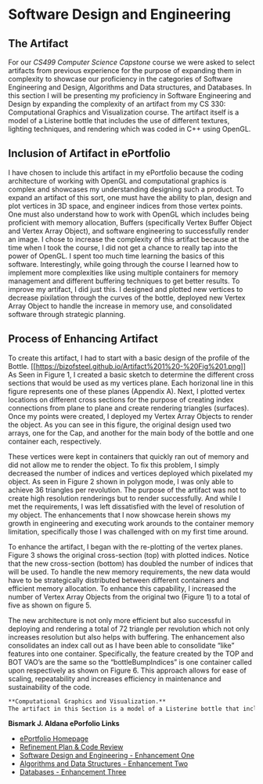 # Software Design and Engineering 

## The Artifact
For our _CS499 Computer Science Capstone_ course we were asked to select artifacts from previous experience for the purpose of expanding them in complexity to showcase our proficiency in the categories of Software Engineering and Design, Algorithms and Data structures, and Databases.  In this section I will be presenting my proficiency in Software Engineering and Design by expanding the complexity of an artifact from my CS 330: Computational Graphics and Visualization course.   The artifact itself is a model of a Listerine bottle that includes the use of different textures, lighting techniques, and rendering which was coded in C++ using OpenGL.

## Inclusion of Artifact in ePortfolio
I have chosen to include this artifact in my ePortfolio because the coding architecture of working with OpenGL and computational graphics is complex and showcases my understanding designing such a product.  To expand an artifact of this sort, one must have the ability to plan, design and plot vertices in 3D space, and engineer indices from those vertex points.  One must also understand how to work with OpenGL which includes being proficient with memory allocation, Buffers (specifically Vertex Buffer Object and Vertex Array Object), and software engineering to successfully render an image.  I chose to increase the complexity of this artifact because at the time when I took the course, I did not get a chance to really tap into the power of OpenGL.  I spent too much time learning the basics of this software.  Interestingly, while going through the course I learned how to implement more complexities like using multiple containers for memory management and different buffering techniques to get better results.  To improve my artifact, I did just this.  I designed and plotted new vertices to decrease pixilation through the curves of the bottle, deployed new Vertex Array Object to handle the increase in memory use, and consolidated software through strategic planning.

## Process of Enhancing Artifact
To create this artifact, I had to start with a basic design of the profile of the Bottle.  [[https://bizofsteel.github.io/Artifact%201%20-%20Fig%201.png]] As Seen in Figure 1, I created a basic sketch to determine the different cross sections that would be used as my vertices plane.  Each horizonal line in this figure represents one of these planes (Appendix A).  Next, I plotted vertex locations on different cross sections for the purpose of creating index connections from plane to plane and create rendering triangles (surfaces).   Once my points were created, I deployed my Vertex Array Objects to render the object.   As you can see in this figure, the original design used two arrays, one for the Cap, and another for the main body of the bottle and one container each, respectively. 

These vertices were kept in containers that quickly ran out of memory and did not allow me to render the object.  To fix this problem, I simply decreased the number of indices and vertices deployed which pixelated my object.  As seen in Figure 2 shown in polygon mode, I was only able to achieve 36 triangles per revolution.  The purpose of the artifact was not to create high resolution renderings but to render successfully.  And while I met the requirements, I was left dissatisfied with the level of resolution of my object.  The enhancements that I now showcase herein shows my growth in engineering and executing work arounds to the container memory limitation, specifically those I was challenged with on my first time around. 
 
To enhance the artifact, I began with the re-plotting of the vertex planes.   Figure 3 shows the original cross-section (top) with plotted indices.  Notice that the new cross-section (bottom) has doubled the number of indices that will be used.  To handle the new memory requirements, the new data would have to be strategically distributed between different containers and efficient memory allocation. To enhance this capability, I increased the number of Vertex Array Objects from the original two (Figure 1) to a total of five as shown on figure 5. 

The new architecture is not only more efficient but also successful in deploying and rendering a total of 72 triangle per revolution which not only increases resolution but also helps with buffering.  The enhancement also consolidates an index call out as I have been able to consolidate “like” features into one container.   Specifically, the feature created by the TOP and BOT VAO’s are the same so the “bottleBumpIndices” is one container called upon respectively as shown on Figure 6.  This approach allows for ease of scaling, repeatability and increases efficiency in maintenance and sustainability of the code.



```markdown
**Computational Graphics and Visualization.**   
The artifact in this Section is a model of a Listerine bottle that includes the use of different textures, lighting techniques, and rendering

```




**Bismark J. Aldana ePorfolio Links**<br>
* [ePortfolio Homepage](https://bizofsteel.github.io)<br>
* [Refinement Plan & Code Review](https://bizofsteel.github.io/Code_Review.html)<br>
* [Software Design and Engineering - Enhancement One](https://bizofsteel.github.io/Software_Design_and_Engineering.html)<br>
* [Algorithms and Data Structures - Enhancement Two](https://bizofsteel.github.io/Algorithms_and_Data_Structure.html)<br>
* [Databases - Enhancement Three](https://bizofsteel.github.io/Databases.html)
